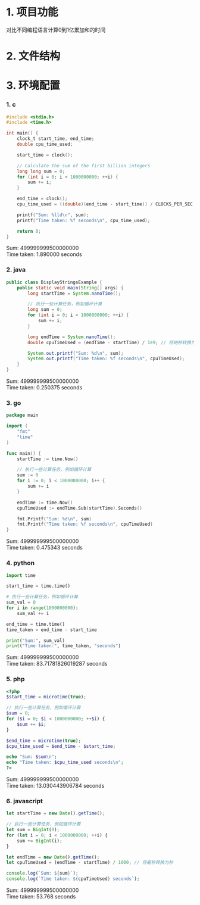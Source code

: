 # 1. 项目功能

对比不同编程语言计算0到1亿累加和的时间

# 2. 文件结构

# 3. 环境配置

### 1. c

```c
#include <stdio.h>
#include <time.h>

int main() {
    clock_t start_time, end_time;
    double cpu_time_used;

    start_time = clock();

    // Calculate the sum of the first billion integers
    long long sum = 0;
    for (int i = 0; i < 1000000000; ++i) {
        sum += i;
    }

    end_time = clock();
    cpu_time_used = ((double)(end_time - start_time)) / CLOCKS_PER_SEC;

    printf("Sum: %lld\n", sum);
    printf("Time taken: %f seconds\n", cpu_time_used);

    return 0;
}
```

Sum: 499999999500000000    
Time taken: 1.890000 seconds



### 2. java

```java
public class DisplayStringsExample {
    public static void main(String[] args) {
        long startTime = System.nanoTime();

        // 执行一些计算任务，例如循环计算
        long sum = 0;
        for (int i = 0; i < 1000000000; ++i) {
            sum += i;
        }

        long endTime = System.nanoTime();
        double cpuTimeUsed = (endTime - startTime) / 1e9; // 将纳秒转换为秒

        System.out.printf("Sum: %d\n", sum);
        System.out.printf("Time taken: %f seconds\n", cpuTimeUsed);
    }
}
```

Sum: 499999999500000000     
Time taken: 0.250375 seconds



### 3. go

```go
package main

import (
	"fmt"
	"time"
)

func main() {
	startTime := time.Now()

	// 执行一些计算任务，例如循环计算
	sum := 0
	for i := 0; i < 1000000000; i++ {
		sum += i
	}

	endTime := time.Now()
	cpuTimeUsed := endTime.Sub(startTime).Seconds()

	fmt.Printf("Sum: %d\n", sum)
	fmt.Printf("Time taken: %f seconds\n", cpuTimeUsed)
}
```

Sum: 499999999500000000   
Time taken: 0.475343 seconds



### 4. python

```py
import time

start_time = time.time()

# 执行一些计算任务，例如循环计算
sum_val = 0
for i in range(1000000000):
    sum_val += i

end_time = time.time()
time_taken = end_time - start_time

print("Sum:", sum_val)
print("Time taken:", time_taken, "seconds")
```

Sum: 499999999500000000          
Time taken: 83.71781826019287 seconds


### 5. php

```php
<?php
$start_time = microtime(true);

// 执行一些计算任务，例如循环计算
$sum = 0;
for ($i = 0; $i < 1000000000; ++$i) {
    $sum += $i;
}

$end_time = microtime(true);
$cpu_time_used = $end_time - $start_time;

echo "Sum: $sum\n";
echo "Time taken: $cpu_time_used seconds\n";
?>
```

Sum: 499999999500000000            
Time taken: 13.030443906784 seconds


### 6. javascript

```js
let startTime = new Date().getTime();

// 执行一些计算任务，例如循环计算
let sum = BigInt(0);
for (let i = 0; i < 1000000000; ++i) {
    sum += BigInt(i);
}

let endTime = new Date().getTime();
let cpuTimeUsed = (endTime - startTime) / 1000; // 将毫秒转换为秒

console.log(`Sum: ${sum}`);
console.log(`Time taken: ${cpuTimeUsed} seconds`);
```

Sum: 499999999500000000   
Time taken: 53.768 seconds
































